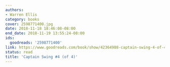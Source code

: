 ```yaml
---
authors:
- Warren Ellis
category: books
cover: 2598771400.jpg
date: 2018-11-18 18:46:08-08:00
end_date: 2018-11-19 13:55:24-08:00
ids:
  goodreads: '2598771400'
link: https://www.goodreads.com/book/show/42364988-captain-swing-4-of-4
status: read
title: 'Captain Swing #4 (of 4)'
---
```

